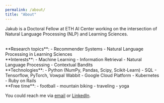 ```yaml
---
permalink: /about/
title: "About"
---
```


Jakub is a Doctoral Fellow at ETH AI Center working on the intersection of Natural Language Processing (NLP) and Learning Sciences.

<br>
**Research topics**:
- Recommender Systems
- Natural Language Processing in Learning Sciences

<br>
**Interests**: 
- Machine Learning
- Information Retrieval
- Natural Language Processing
- Contextual Bandits

<br>
**Technologies**:
- Python (NumPy, Pandas, Scipy, Scikit-Learn)
- SQL
- Tensorflow, PyTorch, Vowpal Wabbit
- Google Cloud Platform
- Kubernetes
- Ruby on Rails

<br>
**Free time**:
- football
- mountain biking
- traveling
- yoga


You could reach me via [email](mailto:jakub.macina@gmail.com) or [LinkedIn](https://www.linkedin.com/in/jakubmacina/). 